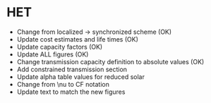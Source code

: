 # HET
- Change from localized -> synchronized scheme (OK)
- Update cost estimates and life times (OK)
- Update capacity factors (OK)
- Update ALL figures (OK)
- Change transmission capacity definition to absolute values (OK)
- Add constrained transmission section
- Update alpha table values for reduced solar
- Change from \nu to CF notation
- Update text to match the new figures
